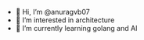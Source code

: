 - 👋 Hi, I’m @anuragvb07
- 👀 I’m interested in architecture 
- 🌱 I’m currently learning golang and AI

<!---
anuragvb07/anuragvb07 is a ✨ special ✨ repository because its `README.md` (this file) appears on your GitHub profile.
You can click the Preview link to take a look at your changes.
--->
